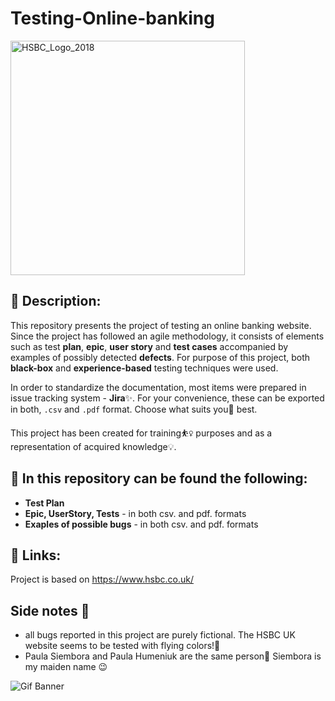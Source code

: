 # Testing-Online-banking

<img width="375" alt="HSBC_Logo_2018" src="https://github.com/PaulaHum/Testing-Online-banking/assets/156292388/ede4129f-7ec1-4739-a6bd-c61305bc12bd"> 

## 👋 Description:

This repository presents the project of testing an online banking website. Since the project has followed an agile methodology, it consists of elements such as test **plan**, **epic**, **user story** and **test cases** accompanied by examples of possibly detected **defects**. For purpose of this project, both **black-box** and **experience-based** testing techniques were used.

In order to standardize the documentation, most items were prepared in issue tracking system - **Jira**✨. 
For your convenience, these can be exported in both, `.csv` and `.pdf` format. Choose what suits you🫵 best.

This project has been created for training⛹️‍♀️ purposes and as a representation of acquired knowledge💡.

## 📝 In this repository can be found the following:

* **Test Plan**
* **Epic, UserStory, Tests** - in both csv. and pdf. formats
* **Exaples of possible bugs** - in both csv. and pdf. formats

## 🔗 Links:
Project is based on https://www.hsbc.co.uk/ 

## Side notes 📒
 - all bugs reported in this project are purely fictional. The HSBC UK website seems to be tested with flying colors!🎨
 - Paula Siembora and Paula Humeniuk are the same person💫
Siembora is my maiden name 😉

![Gif Banner](https://github.com/user-attachments/assets/7625a534-b00d-4abe-bd75-d0423a734067)
